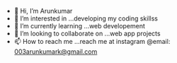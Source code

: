 - 👋 Hi, I’m Arunkumar
- 👀 I’m interested in ...developing my coding skillss
- 🌱 I’m currently learning ...web developement
- 💞️ I’m looking to collaborate on ...web app projects
- 📫 How to reach me ...reach me at instagram @email:  003arunkumark@gmail.com

<!---
itsarunkumar/itsarunkumar is a ✨ special ✨ repository because its `README.md` (this file) appears on your GitHub profile.
You can click the Preview link to take a look at your changes.
--->
